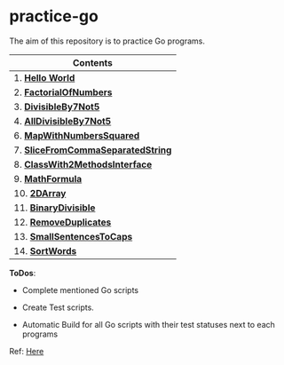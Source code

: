 # practice-go

The aim of this repository is to practice Go programs.


| Contents|
| ---------------------- |
| 1. [**Hello World**](https://github.com/Praveenk8051/practice-go/tree/main/HelloWorld) |
| 2. [**FactorialOfNumbers**](https://github.com/Praveenk8051/practice-go/tree/main/FactorialOfNumbers) |
| 3. [**DivisibleBy7Not5**](https://github.com/Praveenk8051/practice-go/tree/main/DivisibleBy7Not5) |
| 4. [**AllDivisibleBy7Not5**](https://github.com/Praveenk8051/practice-go/tree/main/AllDivisibleBy7Not5) |
| 6. [**MapWithNumbersSquared**](https://github.com/Praveenk8051/practice-go/tree/main/MapWithNumbersSquared) |
| 7. [**SliceFromCommaSeparatedString**](https://github.com/Praveenk8051/practice-go/tree/main/SliceFromCommaSeparatedString) |
| 8. [**ClassWith2MethodsInterface**](https://github.com/Praveenk8051/practice-go/tree/main/ClassWith2MethodsInterface) |
| 9. [**MathFormula**](https://github.com/Praveenk8051/practice-go/tree/main/MathFormula) |
| 10. [**2DArray**](https://github.com/Praveenk8051/practice-go/tree/main/2DArray) |
| 11. [**BinaryDivisible**](https://github.com/Praveenk8051/practice-go/tree/main/BinaryDivisible) |
| 12. [**RemoveDuplicates**](https://github.com/Praveenk8051/practice-go/tree/main/RemoveDuplicates) |
| 13. [**SmallSentencesToCaps**](https://github.com/Praveenk8051/practice-go/tree/main/SmallSentencesToCaps) |
| 14. [**SortWords**](https://github.com/Praveenk8051/practice-go/tree/main/SortWords) |

**ToDos**:

* Complete mentioned Go scripts

* Create Test scripts.

* Automatic Build for all Go scripts with their test statuses next to each programs


Ref: [Here](https://github.com/cblte/100-golang-exercises/tree/main)    